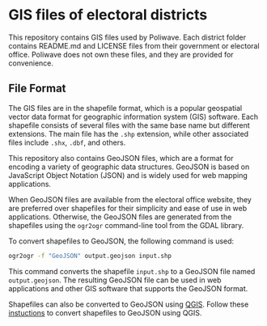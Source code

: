 # GIS files of electoral districts

This repository contains GIS files used by Poliwave.
Each district folder contains README.md and LICENSE files from their government or electoral office.
Poliwave does not own these files, and they are provided for convenience.

## File Format

The GIS files are in the shapefile format, which is a popular geospatial vector data format for geographic information system (GIS) software. Each shapefile consists of several files with the same base name but different extensions. The main file has the `.shp` extension, while other associated files include `.shx`, `.dbf`, and others.

This repository also contains GeoJSON files, which are a format for encoding a variety of geographic data structures. GeoJSON is based on JavaScript Object Notation (JSON) and is widely used for web mapping applications.

When GeoJSON files are available from the electoral office website, they are preferred over shapefiles for their simplicity and ease of use in web applications. Otherwise, the GeoJSON files are generated from the shapefiles using the `ogr2ogr` command-line tool from the GDAL library.

To convert shapefiles to GeoJSON, the following command is used:

```bash
ogr2ogr -f "GeoJSON" output.geojson input.shp
```

This command converts the shapefile `input.shp` to a GeoJSON file named `output.geojson`. The resulting GeoJSON file can be used in web applications and other GIS software that supports the GeoJSON format.

Shapefiles can also be converted to GeoJSON using [QGIS](https://qgis.org). Follow these [instuctions](https://gist.github.com/YKCzoli/b7f5ff0e0f641faba0f47fa5d16c4d8d) to convert shapefiles to GeoJSON using QGIS.

